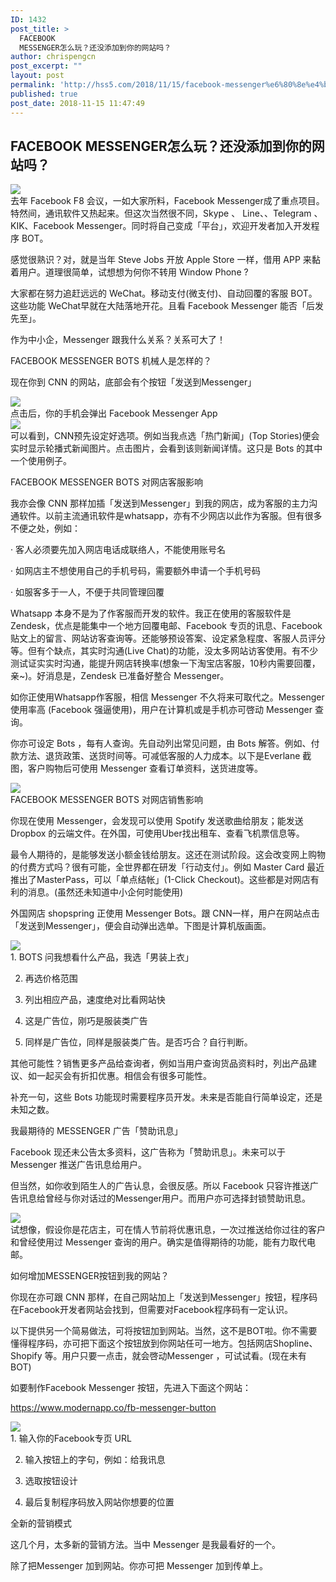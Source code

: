```yaml
---
ID: 1432
post_title: >
  FACEBOOK
  MESSENGER怎么玩？还没添加到你的网站吗？
author: chrispengcn
post_excerpt: ""
layout: post
permalink: 'http://hss5.com/2018/11/15/facebook-messenger%e6%80%8e%e4%b9%88%e7%8e%a9%ef%bc%9f%e8%bf%98%e6%b2%a1%e6%b7%bb%e5%8a%a0%e5%88%b0%e4%bd%a0%e7%9a%84%e7%bd%91%e7%ab%99%e5%90%97%ef%bc%9f/'
published: true
post_date: 2018-11-15 11:47:49
---
```

<div class="article-title">
<h2>FACEBOOK MESSENGER怎么玩？还没添加到你的网站吗？</h2>
</div>
<div class="article-desc clearfix">
<div class="author-txt">
<div class="article-source"></div>
</div>
</div>
<div class="article-content">
<div class="img-container"><img class="large" src="https://ss1.baidu.com/6ONXsjip0QIZ8tyhnq/it/u=1836335440,1319943298&amp;fm=173&amp;s=302360B41674358EDCB61D950300D09B&amp;w=640&amp;h=311&amp;img.JPEG" data-loadfunc="0" data-loaded="0" /></div>
去年 Facebook F8 会议，一如大家所料，Facebook Messenger成了重点项目。特然间，通讯软件又热起来。但这次当然很不同，Skype 、 Line、、Telegram 、KIK、Facebook Messenger。同时将自己变成「平台」，欢迎开发者加入开发程序 BOT。

感觉很熟识？对，就是当年 Steve Jobs 开放 Apple Store 一样，借用 APP 来黏着用户。道理很简单，试想想为何你不转用 Window Phone ?

大家都在努力追赶远远的 WeChat。移动支付(微支付)、自动回覆的客服 BOT。这些功能 WeChat早就在大陆落地开花。且看 Facebook Messenger 能否「后发先至」。

作为中小企，Messenger 跟我什么关系？关系可大了！

FACEBOOK MESSENGER BOTS 机械人是怎样的？

现在你到 CNN 的网站，底部会有个按钮「发送到Messenger」
<div class="img-container"><img class="large" src="https://ss1.baidu.com/6ONXsjip0QIZ8tyhnq/it/u=3165954439,2325288462&amp;fm=173&amp;s=CD46CC1A16B8618C0A64D0D90300F0B1&amp;w=640&amp;h=335&amp;img.JPEG" data-loadfunc="0" data-loaded="0" /></div>
点击后，你的手机会弹出 Facebook Messenger App
<div class="img-container"><img class="large" src="https://ss2.baidu.com/6ONYsjip0QIZ8tyhnq/it/u=3077958389,2112736542&amp;fm=173&amp;s=4C8ED812195878CC10E8D5D30300D0B1&amp;w=640&amp;h=1058&amp;img.JPEG" data-loadfunc="0" data-loaded="0" /></div>
可以看到，CNN预先设定好选项。例如当我点选「热门新闻」(Top Stories)便会实时显示轮播式新闻图片。点击图片，会看到该则新闻详情。这只是 Bots 的其中一个使用例子。

FACEBOOK MESSENGER BOTS 对网店客服影响

我亦会像 CNN 那样加插「发送到Messenger」到我的网店，成为客服的主力沟通软件。以前主流通讯软件是whatsapp，亦有不少网店以此作为客服。但有很多不便之处，例如：

· 客人必须要先加入网店电话成联络人，不能使用账号名

· 如网店主不想使用自己的手机号码，需要额外申请一个手机号码

· 如服客多于一人，不便于共同管理回覆

Whatsapp 本身不是为了作客服而开发的软件。我正在使用的客服软件是 Zendesk，优点是能集中一个地方回覆电邮、Facebook 专页的讯息、Facebook 贴文上的留言、网站访客查询等。还能够预设答案、设定紧急程度、客服人员评分等。但有个缺点，其实时沟通(Live Chat)的功能，没太多网站访客使用。有不少测试证实实时沟通，能提升网店转换率(想象一下淘宝店客服，10秒内需要回覆，亲~)。好消息是，Zendesk 已准备好整合 Messenger。

如你正使用Whatsapp作客服，相信 Messenger 不久将来可取代之。Messenger 使用率高 (Facebook 强逼使用)，用户在计算机或是手机亦可啓动 Messenger 查询。

你亦可设定 Bots ，每有人查询。先自动列出常见问题，由 Bots 解答。例如、付款方法、退货政策、送货时间等。可减低客服的人力成本。以下是Everlane 截图，客户购物后可使用 Messenger 查看订单资料，送货进度等。
<div class="img-container"><img class="large" src="https://ss2.baidu.com/6ONYsjip0QIZ8tyhnq/it/u=2412562892,2591825782&amp;fm=173&amp;s=46107A22C4BEBFAB06D8D1CF010070B3&amp;w=640&amp;h=554&amp;img.JPEG" data-loadfunc="0" data-loaded="0" /></div>
FACEBOOK MESSENGER BOTS 对网店销售影响

你现在使用 Messenger，会发现可以使用 Spotify 发送歌曲给朋友；能发送 Dropbox 的云端文件。在外国，可使用Uber找出租车、查看飞机票信息等。

最令人期待的，是能够发送小额金钱给朋友。这还在测试阶段。这会改变网上购物的付费方式吗？很有可能，全世界都在研发「行动支付」。例如 Master Card 最近推出了MasterPass，可以「单点结帐」(1-Click Checkout)。这些都是对网店有利的消息。(虽然还未知道中小企何时能使用)

外国网店 shopspring 正使用 Messenger Bots。跟 CNN一样，用户在网站点击「发送到Messenger」，便会自动弹出选单。下图是计算机版画面。
<div class="img-container"><img class="large" src="https://ss2.baidu.com/6ONYsjip0QIZ8tyhnq/it/u=2121207827,1190731889&amp;fm=173&amp;s=5410C43A8F7E748A18755CC20300E0B1&amp;w=640&amp;h=472&amp;img.JPEG" data-loadfunc="0" data-loaded="0" /></div>
1. BOTS 问我想看什么产品，我选「男装上衣」

2. 再选价格范围

3. 列出相应产品，速度绝对比看网站快

4. 这是广告位，刚巧是服装类广告

5. 同样是广告位，同样是服装类广告。是否巧合？自行判断。

其他可能性？销售更多产品给查询者，例如当用户查询货品资料时，列出产品建议、如一起买会有折扣优惠。相信会有很多可能性。

补充一句，这些 Bots 功能现时需要程序员开发。未来是否能自行简单设定，还是未知之数。

我最期待的 MESSENGER 广告「赞助讯息」

Facebook 现还未公告太多资料，这广告称为「赞助讯息」。未来可以于 Messenger 推送广告讯息给用户。

但当然，如你收到陌生人的广告认息，会很反感。所以 Facebook 只容许推送广告讯息给曾经与你对话过的Messenger用户。而用户亦可选择封锁赞助讯息。
<div class="img-container"><img class="large" src="https://ss0.baidu.com/6ONWsjip0QIZ8tyhnq/it/u=3197600136,1627813698&amp;fm=173&amp;s=CA82E005D4FD198C1984ADDB03008093&amp;w=576&amp;h=952&amp;img.JPEG" data-loadfunc="0" data-loaded="0" /></div>
试想像，假设你是花店主，可在情人节前将优惠讯息，一次过推送给你过往的客户和曾经使用过 Messenger 查询的用户。确实是值得期待的功能，能有力取代电邮。

如何增加MESSENGER按钮到我的网站？

你现在亦可跟 CNN 那样，在自己网站加上「发送到Messenger」按钮，程序码在Facebook开发者网站会找到，但需要对Facebook程序码有一定认识。

以下提供另一个简易做法，可将按钮加到网站。当然，这不是BOT啦。你不需要懂得程序码，亦可把下面这个按钮放到你网站任可一地方。包括网店Shopline、Shopify 等。用户只要一点击，就会啓动Messenger ，可试试看。(现在未有 BOT)

如要制作Facebook Messenger 按钮，先进入下面这个网站：

https://www.modernapp.co/fb-messenger-button
<div class="img-container"><img class="large" src="https://ss2.baidu.com/6ONYsjip0QIZ8tyhnq/it/u=1890095984,1508996940&amp;fm=173&amp;s=2176C8321D2A74095CC891CA020070B3&amp;w=640&amp;h=376&amp;img.JPEG" data-loadfunc="0" data-loaded="0" /></div>
1. 输入你的Facebook专页 URL

2. 输入按钮上的字句，例如：给我讯息

3. 选取按钮设计

4. 最后复制程序码放入网站你想要的位置

全新的营销模式

这几个月，太多新的营销方法。当中 Messenger 是我最看好的一个。

除了把Messenger 加到网站。你亦可把 Messenger 加到传单上。

</div>